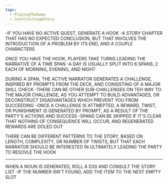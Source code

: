 ```yaml
---
tags:
  - PlayingTheGame
  - ConstructingAStory
---
```

-IF YOU HAVE NO ACTIVE QUEST, GENERATE A HOOK
-A STORY CHAPTER THAT HAS NO EXPECTED CONCLUSION, BUT THAT INVOLVES THE INTRODUCTION OF A PROBLEM BY ITS END, AND A COUPLE CHARACTERS

ONCE YOU HAVE THE HOOK, PLAYERS TAKE TURNS LEADING THE NARRATIVE OF A TIME SPAN
-A DAY IS USUALLY SPLIT INTO 6 SPANS; 2 EACH OF MORNING, EVENING, AND NIGHT

DURING A SPAN, THE ACTIVE NARRATOR GENERATES A CHALLENGE, INSPIRED BY PROMPTS FROM THE DECK, AND CONSISTING OF A MAJOR SKILL CHECK
-THERE CAN BE OTHER SUB-CHALLENGES ON TEH WAY TO THE MAJOR CHALLENGE, AS YOU ATTEMPT TO BUILD ADVANTAGES, OR DECONSTRUCT DISADVANTAGES WHICH PREVENT YOU FROM SUCCEEDING
-ONCE A CHALLENGE IS ATTMEPTED, A REWARD, TWIST, OR PUNISHMENT IS GENERATED BY PROMPT, AS A RESULT OF THE PARTY'S ACTIONS AND SUCCESS
-SPANS CAN BE SKIPPED IF IT'S CLEAR THAT NOTHING OF CONSEQUENCE WILL OCCUR, AND REGENERATED REWARDS ARE DOLED OUT

THERE CAN BE DIFFERENT PATTERNS TO THE STORY, BASED ON LENGTH, COMPLEXITY, OR NUMBER OF TWISTS, BUT THAT EACH NARRATOR SHOULD BE INTERESTED IN ULTIMATELY LEADING THE PARTY TO RESOVLE THE HOOK



_____
WHEN A NOUN IS GENERATED, ROLL A D20 AND CONSULT THE STORY LIST
-IF THE NUMBER ISN'T FOUND, ADD THE ITEM TO THE NEXT EMPTY SLOT